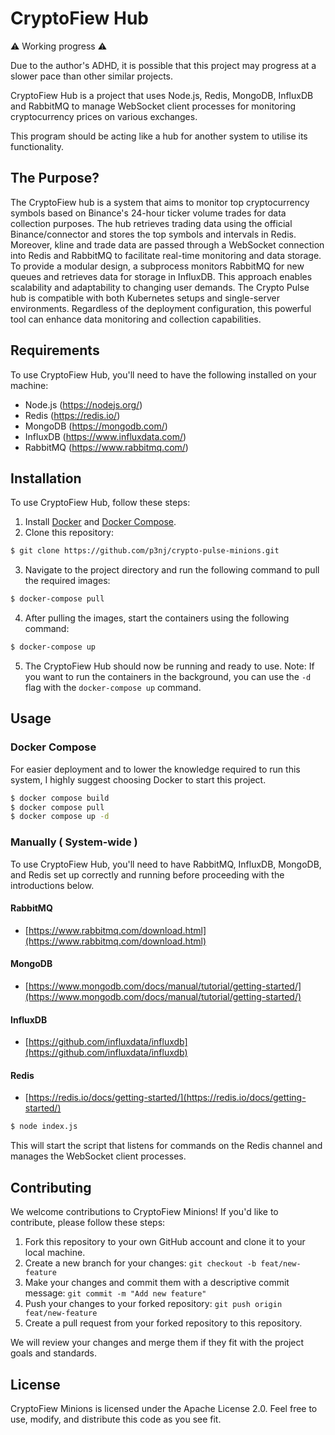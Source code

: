 # CryptoFiew Hub

⚠️ Working progress ⚠️

Due to the author's ADHD, it is possible that this project may progress at a
slower pace than other similar projects.

CryptoFiew Hub is a project that uses Node.js, Redis, MongoDB, InfluxDB and
RabbitMQ to manage WebSocket client processes for monitoring cryptocurrency
prices on various exchanges.

This program should be acting like a hub for another system to utilise its
functionality.

## The Purpose?

The CryptoFiew hub is a system that aims to monitor top cryptocurrency symbols
based on Binance's 24-hour ticker volume trades for data collection purposes.
The hub retrieves trading data using the official Binance/connector and stores
the top symbols and intervals in Redis. Moreover, kline and trade data are
passed through a WebSocket connection into Redis and RabbitMQ to facilitate
real-time monitoring and data storage. To provide a modular design, a subprocess
monitors RabbitMQ for new queues and retrieves data for storage in InfluxDB.
This approach enables scalability and adaptability to changing user demands. The
Crypto Pulse hub is compatible with both Kubernetes setups and single-server
environments. Regardless of the deployment configuration, this powerful tool can
enhance data monitoring and collection capabilities.

## Requirements

To use CryptoFiew Hub, you'll need to have the following installed on your
machine:

- Node.js (https://nodejs.org/)
- Redis (https://redis.io/)
- MongoDB (https://mongodb.com/)
- InfluxDB (https://www.influxdata.com/)
- RabbitMQ (https://www.rabbitmq.com/)

## Installation

To use CryptoFiew Hub, follow these steps:

1. Install [Docker](https://docker.com/) and
   [Docker Compose](https://docs.docker.com/compose/install/).
2. Clone this repository:

```bash
$ git clone https://github.com/p3nj/crypto-pulse-minions.git
```

3. Navigate to the project directory and run the following command to pull the
   required images:

```bash
$ docker-compose pull
```

4. After pulling the images, start the containers using the following command:

```bash
$ docker-compose up
```

5. The CryptoFiew Hub should now be running and ready to use. Note: If you want
   to run the containers in the background, you can use the `-d` flag with the
   `docker-compose up` command.

## Usage

### Docker Compose

For easier deployment and to lower the knowledge required to run this system, I
highly suggest choosing Docker to start this project.

```bash
$ docker compose build
$ docker compose pull
$ docker compose up -d
```

### Manually ( System-wide )

To use CryptoFiew Hub, you'll need to have RabbitMQ, InfluxDB, MongoDB, and
Redis set up correctly and running before proceeding with the introductions
below.

#### RabbitMQ

- [https://www.rabbitmq.com/download.html](https://www.rabbitmq.com/download.html)

#### MongoDB

- [https://www.mongodb.com/docs/manual/tutorial/getting-started/](https://www.mongodb.com/docs/manual/tutorial/getting-started/)

#### InfluxDB

- [https://github.com/influxdata/influxdb](https://github.com/influxdata/influxdb)

#### Redis

- [https://redis.io/docs/getting-started/](https://redis.io/docs/getting-started/)

```bash
$ node index.js
```

This will start the script that listens for commands on the Redis channel and
manages the WebSocket client processes.

## Contributing

We welcome contributions to CryptoFiew Minions! If you'd like to contribute,
please follow these steps:

1. Fork this repository to your own GitHub account and clone it to your local
   machine.
2. Create a new branch for your changes: `git checkout -b feat/new-feature`
3. Make your changes and commit them with a descriptive commit message:
   `git commit -m "Add new feature"`
4. Push your changes to your forked repository:
   `git push origin feat/new-feature`
5. Create a pull request from your forked repository to this repository.

We will review your changes and merge them if they fit with the project goals
and standards.

## License

CryptoFiew Minions is licensed under the Apache License 2.0. Feel free to use,
modify, and distribute this code as you see fit.
